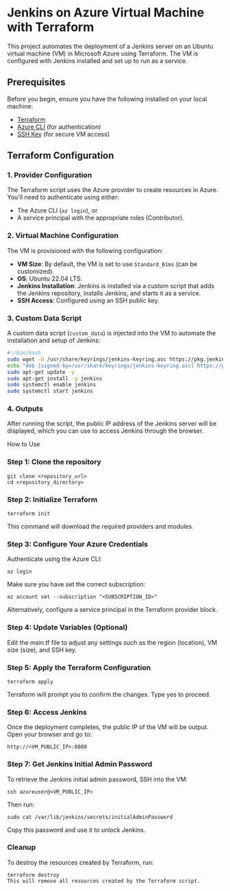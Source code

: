 
# Jenkins on Azure Virtual Machine with Terraform

This project automates the deployment of a Jenkins server on an Ubuntu virtual machine (VM) in Microsoft Azure using Terraform. The VM is configured with Jenkins installed and set up to run as a service.

## Prerequisites

Before you begin, ensure you have the following installed on your local machine:

- [Terraform](https://www.terraform.io/downloads.html)
- [Azure CLI](https://docs.microsoft.com/en-us/cli/azure/install-azure-cli) (for authentication)
- [SSH Key](https://docs.microsoft.com/en-us/azure/virtual-machines/linux/mac-create-ssh-keys) (for secure VM access)

## Terraform Configuration

### 1. Provider Configuration

The Terraform script uses the Azure provider to create resources in Azure. You'll need to authenticate using either:
- The Azure CLI (`az login`), or
- A service principal with the appropriate roles (Contributor).

### 2. Virtual Machine Configuration

The VM is provisioned with the following configuration:
- **VM Size**: By default, the VM is set to use `Standard_B1ms` (can be customized).
- **OS**: Ubuntu 22.04 LTS.
- **Jenkins Installation**: Jenkins is installed via a custom script that adds the Jenkins repository, installs Jenkins, and starts it as a service.
- **SSH Access**: Configured using an SSH public key.

### 3. Custom Data Script

A custom data script (`custom_data`) is injected into the VM to automate the installation and setup of Jenkins:

```bash
#!/bin/bash
sudo wget -O /usr/share/keyrings/jenkins-keyring.asc https://pkg.jenkins.io/debian-stable/jenkins.io-2023.key
echo "deb [signed-by=/usr/share/keyrings/jenkins-keyring.asc] https://pkg.jenkins.io/debian-stable binary/" | sudo tee /etc/apt/sources.list.d/jenkins.list > /dev/null
sudo apt-get update -y
sudo apt-get install -y jenkins
sudo systemctl enable jenkins
sudo systemctl start jenkins
```

### 4. Outputs
After running the script, the public IP address of the Jenkins server will be displayed, which you can use to access Jenkins through the browser.

How to Use
### Step 1: Clone the repository
```
git clone <repository_url>
cd <repository_directory>
```

### Step 2: Initialize Terraform
```
terraform init
```
This command will download the required providers and modules.

### Step 3: Configure Your Azure Credentials
Authenticate using the Azure CLI:

```
az login
```
Make sure you have set the correct subscription:

```
az account set --subscription "<SUBSCRIPTION_ID>"
```
Alternatively, configure a service principal in the Terraform provider block.

### Step 4: Update Variables (Optional)
Edit the main.tf file to adjust any settings such as the region (location), VM size (size), and SSH key.

### Step 5: Apply the Terraform Configuration
```
terraform apply
```
Terraform will prompt you to confirm the changes. Type yes to proceed.

### Step 6: Access Jenkins
Once the deployment completes, the public IP of the VM will be output. Open your browser and go to:

```
http://<VM_PUBLIC_IP>:8080
```
### Step 7: Get Jenkins Initial Admin Password
To retrieve the Jenkins initial admin password, SSH into the VM:

```
ssh azureuser@<VM_PUBLIC_IP>
```
Then run:

```
sudo cat /var/lib/jenkins/secrets/initialAdminPassword
```
Copy this password and use it to unlock Jenkins.

### Cleanup
To destroy the resources created by Terraform, run:

```
terraform destroy
This will remove all resources created by the Terraform script.
```
